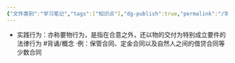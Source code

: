```yaml
---
{"文件类别":"学习笔记","tags":["知识点"],"dg-publish":true,"permalink":"/学习笔记/知识点/实践行为/","dgPassFrontmatter":true}
---
```


- 实践行为：亦称要物行为，是指在合意之外，还以物的交付为特别成立要件的法律行为 #背诵/概念 
·例：保管合同、定金合同以及自然人之间的借贷合同等少数合同
